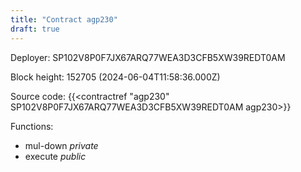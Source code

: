 ```yaml
---
title: "Contract agp230"
draft: true
---
```

Deployer: SP102V8P0F7JX67ARQ77WEA3D3CFB5XW39REDT0AM


 



Block height: 152705 (2024-06-04T11:58:36.000Z)

Source code: {{<contractref "agp230" SP102V8P0F7JX67ARQ77WEA3D3CFB5XW39REDT0AM agp230>}}

Functions:

* mul-down _private_
* execute _public_

